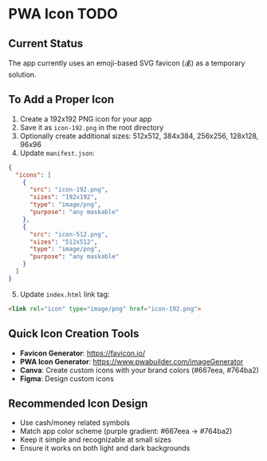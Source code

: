 # PWA Icon TODO

## Current Status
The app currently uses an emoji-based SVG favicon (💰) as a temporary solution.

## To Add a Proper Icon

1. Create a 192x192 PNG icon for your app
2. Save it as `icon-192.png` in the root directory
3. Optionally create additional sizes: 512x512, 384x384, 256x256, 128x128, 96x96
4. Update `manifest.json`:

```json
{
  "icons": [
    {
      "src": "icon-192.png",
      "sizes": "192x192",
      "type": "image/png",
      "purpose": "any maskable"
    },
    {
      "src": "icon-512.png",
      "sizes": "512x512",
      "type": "image/png",
      "purpose": "any maskable"
    }
  ]
}
```

5. Update `index.html` link tag:
```html
<link rel="icon" type="image/png" href="icon-192.png">
```

## Quick Icon Creation Tools

- **Favicon Generator**: https://favicon.io/
- **PWA Icon Generator**: https://www.pwabuilder.com/imageGenerator
- **Canva**: Create custom icons with your brand colors (#667eea, #764ba2)
- **Figma**: Design custom icons

## Recommended Icon Design

- Use cash/money related symbols
- Match app color scheme (purple gradient: #667eea → #764ba2)
- Keep it simple and recognizable at small sizes
- Ensure it works on both light and dark backgrounds

